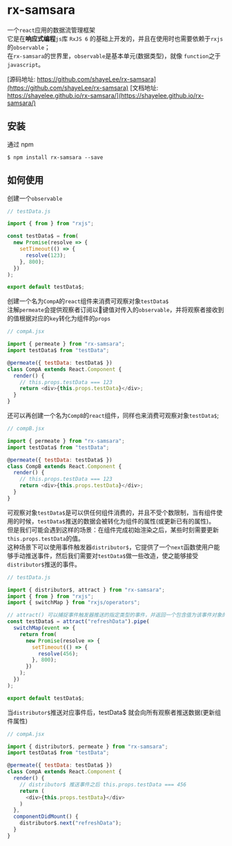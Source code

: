 # rx-samsara

一个`react`应用的数据流管理框架<br>
它是在**响应式编程**`js`库 `RxJS 6` 的基础上开发的，并且在使用时也需要依赖于`rxjs`的`observable`；<br>
在`rx-samsara`的世界里，`observable`是基本单元(数据类型)，就像 `function`之于`javascript`。<br>

[源码地址: https://github.com/shayeLee/rx-samsara](https://github.com/shayeLee/rx-samsara)
[文档地址: https://shayelee.github.io/rx-samsara/](https://shayelee.github.io/rx-samsara/)

## 安装

通过 npm

```
$ npm install rx-samsara --save
```

## 如何使用

创建一个`observable`

```javascript
// testData.js

import { from } from "rxjs";

const testData$ = from(
  new Promise(resolve => {
    setTimeout(() => {
      resolve(123);
    }, 800);
  })
);

export default testData$;
```

创建一个名为`CompA`的`react`组件来消费可观察对象`testData$`<br>
注解`permeate`会提供观察者订阅以键值对传入的`observable`，并将观察者接收到的值根据对应的`key`转化为组件的`props`

```javascript
// compA.jsx

import { permeate } from "rx-samsara";
import testData$ from "testData";

@permeate({ testData: testData$ })
class CompA extends React.Component {
  render() {
    // this.props.testData === 123
    return <div>{this.props.testData}</div>;
  }
}
```

还可以再创建一个名为`CompB`的`react`组件，同样也来消费可观察对象`testData$`;

```javascript
// compB.jsx

import { permeate } from "rx-samsara";
import testData$ from "testData";

@permeate({ testData: testData$ })
class CompB extends React.Component {
  render() {
    // this.props.testData === 123
    return <div>{this.props.testData}</div>;
  }
}
```

可观察对象`testData$`是可以供任何组件消费的，并且不受个数限制，当有组件使用的时候，`testData$`推送的数据会被转化为组件的属性(或更新已有的属性)。<br>
但是我们可能会遇到这样的场景：在组件完成初始渲染之后，某些时刻需要更新`this.props.testData`的值。<br>
这种场景下可以使用事件触发器`distributor$`，它提供了一个`next`函数使用户能够手动推送事件，然后我们需要对`testData$`做一些改造，使之能够接受`distributor$`推送的事件。

```javascript
// testData.js

import { distributor$, attract } from "rx-samsara";
import { from } from "rxjs";
import { switchMap } from "rxjs/operators";

// attract() 可以捕捉事件触发器推送的指定类型的事件，并返回一个包含值为该事件对象的observable
const testData$ = attract("refreshData").pipe(
  switchMap(event => {
    return from(
      new Promise(resolve => {
        setTimeout(() => {
          resolve(456);
        }, 800);
      })
    );
  })
);

export default testData$;
```

当`distributor$`推送对应事件后，testData$ 就会向所有观察者推送数据(更新组件属性)

```javascript
// compA.jsx

import { distributor$, permeate } from "rx-samsara";
import testData$ from "testData";

@permeate({ testData: testData$ })
class CompA extends React.Component {
  render() {
    // distributor$ 推送事件之后 this.props.testData === 456
    return (
      <div>{this.props.testData}</div>
    )
  },
  componentDidMount() {
    distributor$.next("refreshData");
  }
}
```
